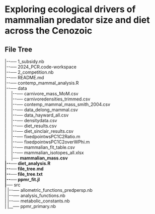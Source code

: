 # Exploring ecological drivers of mammalian predator size and diet across the Cenozoic

## File Tree
|--── 1_subsidy.nb  
|--── 2024_PCR.code-workspace  
|--── 2_competition.nb  
|--── README.md  
|--── contemp_mammal_analysis.R  
|--── data  
|     |--── carnivore_mass_MoM.csv  
|     |--── carnivoredensities_trimmed.csv  
|     |--── contemp_mammal_mass_smith_2004.csv  
|     |--── data_delong_mammal.csv  
|     |--── data_hayward_all.csv  
|     |--── densitydata.csv  
|     |--── diet_results.csv  
|     |--── diet_sinclair_results.csv  
|     |--── fixedpointwsPC1C2Ratio.m  
|     |--── fixedpointwsPC1C2overWPhi.m  
|     |--── mammalian_fit_table.csv  
|     |--── mammalian_isotopes_all.xlsx  
|     |__── mammalian_mass.csv  
|--── diet_analysis.R  
|--── file_tree.md  
|--── file_tree.txt  
|--── ppmr_fit.jl  
|__── src  
|    |--── allometric_functions_predpersp.nb  
|    |--── analysis_functions.nb  
|    |--── metabolic_constants.nb  
|    |__── ppmr_primary.nb  